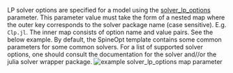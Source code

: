 LP solver options are specified for a model using the [solver\_lp\_options](@ref) parameter. This parameter value must take the form of a nested map
where the outer key corresponds to the solver package name (case sensitive). E.g. `Clp.jl`. The inner map consists of option name and value pairs. See the below example. 
By default, the SpineOpt template contains some common parameters for some common solvers. For a list of supported solver options, one should consult
the documentation for the solver and//or the julia solver wrapper package.
![example solver_lp_options map parameter](https://user-images.githubusercontent.com/7080191/155577992-b9dbf284-390b-4df4-b4f3-52b5d0a603d9.png)